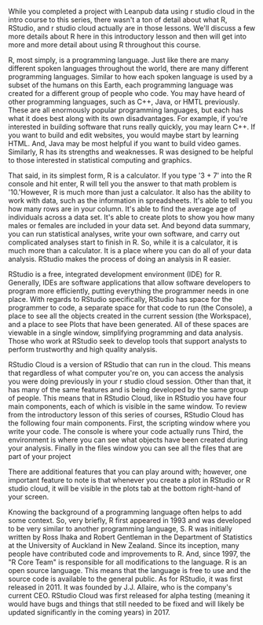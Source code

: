 While you completed a project with Leanpub data using r studio cloud in the intro course to this series, there wasn't a ton of detail about what R, RStudio, and r studio cloud actually are in those lessons. We'll discuss a few more details about R here in this introductory lesson and then will get into more and more detail about using R throughout this course.

R, most simply, is a programming language. Just like there are many different spoken languages throughout the world, there are many different programming languages. Similar to how each spoken language is used by a subset of the humans on this Earth, each programming language was created for a different group of people who code. You may have heard of other programming languages, such as C++, Java, or HMTL previously. These are all enormously popular programming languages, but each has what it does best along with its own disadvantages. For example, if you're interested in building software that runs really quickly, you may learn C++. If you want to build and edit websites, you would maybe start by learning HTML. And, Java may be most helpful if you want to build video games. Similarly, R has its strengths and weaknesses. R was designed to be helpful to those interested in statistical computing and graphics. 

That said, in its simplest form, R is a calculator. If you type '3 + 7' into the R console and hit enter, R will tell you the answer to that math problem is '10.'However, R is much more than just a calculator. It also has the ability to work with data, such as the information in spreadsheets. It's able to tell you how many rows are in your column. It's able to find the average age of individuals across a data set. It's able to create plots to show you how many males or females are included in your data set. And beyond data summary, you can run statistical analyses, write your own software, and carry out complicated analyses start to finish in R. So, while it is a calculator, it is much more than a calculator. It is a place where you can do all of your data analysis. RStudio makes the process of doing an analysis in R easier.

RStudio is a free, integrated development environment (IDE) for R. Generally, IDEs are software applications that allow software developers to program more efficiently, putting everything the programmer needs in one place. With regards to RStudio specifically, RStudio has space for the programmer to code, a separate space for that code to run (the Console), a place to see all the objects created in the current session (the Workspace), and a place to see Plots that have been generated. All of these spaces are viewable in a single window, simplifying programming and data analysis. Those who work at RStudio seek to develop tools that support analysts to perform trustworthy and high quality analysis.

RStudio Cloud is a version of RStudio that can run in the cloud. This means that regardless of what computer you're on, you can access the analysis you were doing previously in your r studio cloud session. Other than that, it has many of the same features and is being developed by the same group of people. This means that in RStudio Cloud, like in RStudio you have four main components, each of which is visible in the same window. To review from the introductory lesson of this series of courses, RStudio Cloud has the following four main components. First, the scripting window where you write your code. The console is where your code actually runs Third, the environment is where you can see what objects have been created during your analysis. Finally in the files window you can see all the files that are part of your project

There are additional features that you can play around with; however, one important feature to note is that whenever you create a plot in RStudio or R studio cloud, it will be visible in the plots tab at the bottom right-hand of your screen.

Knowing the background of a programming language often helps to add some context. So, very briefly, R first appeared in 1993 and was developed to be very similar to another programming language, S. R was initially written by Ross Ihaka and Robert Gentleman in the Department of Statistics at the University of Auckland in New Zealand. Since its inception, many people have contributed code and improvements to R. And, since 1997, the "R Core Team" is responsible for all modifications to the language. R is an open source language. This means that the language is free to use and the source code is available to the general public. As for RStudio, it was first released in 2011. It was founded by J.J. Allaire, who is the company's current CEO. RStudio Cloud was first released for alpha testing (meaning it would have bugs and things that still needed to be fixed and will likely be updated significantly in the coming years) in 2017.
